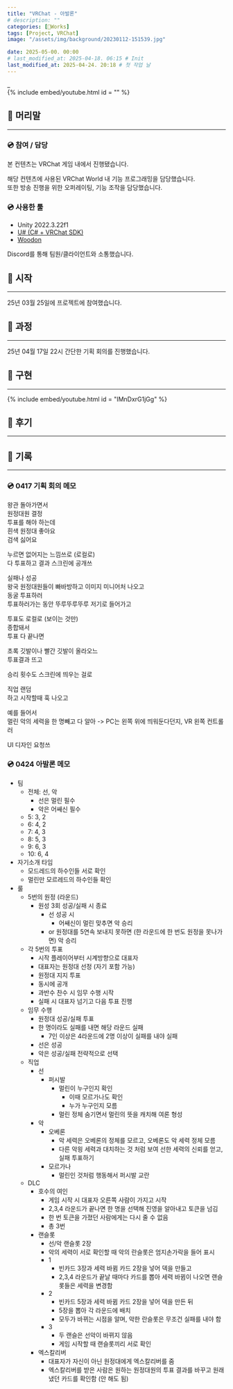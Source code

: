 ```yaml
---
title: "VRChat - 아발론"
# description: ""
categories: [🍇Works]
tags: [Project, VRChat]
image: "/assets/img/background/20230112-151539.jpg"

date: 2025-05-00. 00:00
# last_modified_at: 2025-04-18. 06:15 # Init
last_modified_at: 2025-04-24. 20:18 # 첫 작업 날
---
```


_  
{% include embed/youtube.html id = "" %}

## 📀 머리말

---

### 💿 참여 / 담당

본 컨텐츠는 VRChat 게임 내에서 진행됐습니다.  

해당 컨텐츠에 사용된 VRChat World 내 기능 프로그래밍을 담당했습니다.  
또한 방송 진행을 위한 오퍼레이팅, 기능 조작을 담당했습니다.  

### 💿 사용한 툴

- Unity 2022.3.22f1
- [U# (C# + VRChat SDK)](https://udonsharp.docs.vrchat.com/)
- [Woodon](https://github.com/wrchat/Woodon)

Discord를 통해 팀원/클라이언트와 소통했습니다.  

## 📀 시작

---

25년 03월 25일에 프로젝트에 참여했습니다.  

## 📀 과정

---

25년 04월 17일 22시 간단한 기획 회의를 진행했습니다.  

## 📀 구현

---

{% include embed/youtube.html id = "IMnDxrG1jGg" %}

## 📀 후기

---

## 📀 기록

---

### 💿 0417 기획 회의 메모

왕관 돌아가면서  
원정대원 결정  
투표를 해야 하는데  
흰색 원정대 좋아요  
검색 싫어요  

누르면 없어지는 느낌쓰로 (로컬로)  
다 투표하고 결과 스크린에 공개쓰  

실패나 성공  
왕국 원정대원들이 빠바방하고 이미지 미니어처 나오고  
동굴 투표하러  
투표하러가는 동안 뚜루뚜루뚜루 저기로 들어가고  

투표도 로컬로 (보이는 것만)  
종합돼서  
투표 다 끝나면  

초록 깃발이나 빨간 깃발이 올라오느  
투표결과 뜨고  

승리 횟수도 스크린에 띄우는 걸로  

직업 랜덤  
하고 시작할때 훅 나오고  

예를 들어서  
멀린 악의 세력을 한 명빼고 다 알아 -> PC는 왼쪽 위에 띄워둔다던지, VR 왼쪽 컨트롤러  

UI 디자인 요청쓰  

### 💿 0424 아발론 메모

- 팀
  - 전체: 선, 악
    - 선은 멀린 필수
    - 악은 어쌔신 필수
  - 5: 3, 2
  - 6: 4, 2
  - 7: 4, 3
  - 8: 5, 3
  - 9: 6, 3
  - 10: 6, 4
- 자기소개 타임
  - 모드레드의 하수인들 서로 확인
  - 멀린만 모르레드의 하수인들 확인
- 룰
  - 5번의 원정 (라운드)
    - 원성 3회 성공/실패 시 종료
      - 선 성공 시
        - 어쌔신이 멀린 맞추면 악 승리
      - or 원정대를 5연속 보내지 못하면 (한 라운드에 한 번도 원정을 못나가면) 악 승리
  - 각 5번의 투표
    - 시작 플레이어부터 시계방향으로 대표자
    - 대표자는 원정대 선정 (자기 포함 가능)
    - 원정대 지지 투표
    - 동시에 공개
    - 과반수 찬수 시 임무 수행 시작
    - 실패 시 대표자 넘기고 다음 투표 진행
  - 임무 수행
    - 원정대 성공/실패 투표
    - 한 명이라도 실패를 내면 해당 라운드 실패
      - 7인 이상은 4라운드에 2명 이상이 실패를 내야 실패
    - 선은 성공
    - 악은 성공/실패 전략적으로 선택
  - 직업
    - 선
      - 퍼시발
        - 멀린이 누구인지 확인
          - 이때 모르가나도 확인
          - 누가 누구인지 모름
        - 멀린 정체 숨기면서 멀린의 뜻을 캐치해 여론 형성
    - 악
      - 오베론
        - 악 세력은 오베론의 정체를 모르고, 오베론도 악 세력 정체 모름
        - 다른 악읭 세력과 대치하는 것 처럼 보여 선한 세력의 신뢰를 얻고, 실패 투표하기
      - 모르가나
        - 멀린인 것처럼 행동해서 퍼시발 교란
  - DLC
    - 호수의 여인
      - 게임 시작 시 대표자 오른쪽 사람이 가지고 시작
      - 2,3,4 라운드가 끝나면 한 명을 선택해 진영을 알아내고 토큰을 넘김
      - 한 번 토큰을 가졌던 사람에게는 다시 줄 수 없음
      - 총 3번
    - 랜슬롯
      - 선/악 랜슬롯 2장
      - 악의 세력이 서로 확인할 때 악의 란슬롯은 엄지손가락을 들어 표시
      - 1
        - 빈카드 3장과 세력 바뀜 카드 2장을 넣어 덱을 만들고
        - 2,3,4 라운드가 끝날 때마다 카드를 뽑아 세력 바뀜이 나오면 랜슬롯들은 세력을 변경함
      - 2
        - 빈카드 5장과 세력 바뀜 카드 2장을 넣어 덱을 만든 뒤
        - 5장을 뽑아 각 라운드에 배치
        - 모두가 바뀌는 시점을 알며, 악한 란슬롯은 무조건 실패를 내야 함
      - 3
        - 두 랜슬은 선악이 바뀌지 않음
        - 게임 시작할 때 랜슬롯끼리 서로 확인
    - 엑스칼리버
      - 대표자가 자신이 아닌 원정대에게 엑스칼리버를 줌
      - 엑스칼리버를 받은 사람은 원하는 원정대원의 투표 결과를 바꾸고 원래 냈던 카드를 확인함 (안 해도 됨)